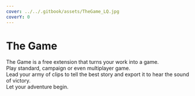 ```yaml
---
cover: ../../.gitbook/assets/TheGame_LQ.jpg
coverY: 0
---
```


# The Game

The Game is a free extension that turns your work into a game.\
Play standard, campaign or even multiplayer game.\
Lead your army of clips to tell the best story and export it to hear the sound of victory.\
Let your adventure begin.
